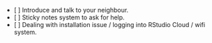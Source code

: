 
<!-- README.md is generated from README.Rmd. Please edit that file -->

  - \[ \] Introduce and talk to your neighbour.
  - \[ \] Sticky notes system to ask for help.
  - \[ \] Dealing with installation issue / logging into RStudio Cloud /
    wifi system.

